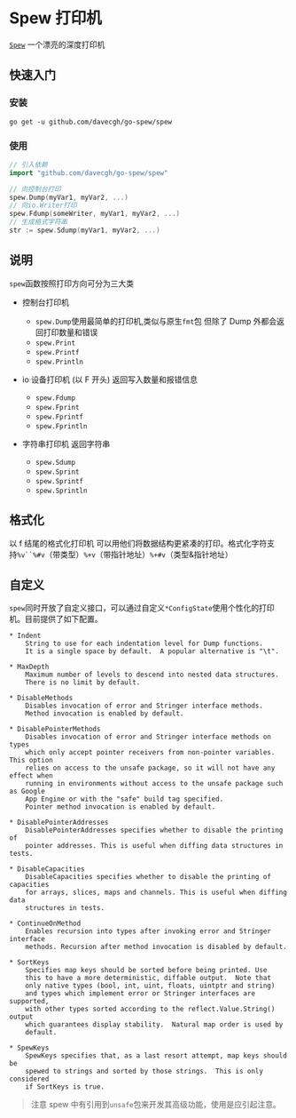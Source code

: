 # Spew 打印机

[`Spew`](https://github.com/davecgh/go-spew) 一个漂亮的深度打印机

## 快速入门

### 安装

```shell
go get -u github.com/davecgh/go-spew/spew
```

### 使用

```go
// 引入依赖
import "github.com/davecgh/go-spew/spew"

// 向控制台打印
spew.Dump(myVar1, myVar2, ...)
// 向io.Writer打印
spew.Fdump(someWriter, myVar1, myVar2, ...)
// 生成格式字符串
str := spew.Sdump(myVar1, myVar2, ...)
```

## 说明

`spew`函数按照打印方向可分为三大类

- 控制台打印机

  - `spew.Dump`使用最简单的打印机,类似与原生`fmt`包 但除了 Dump 外都会返回打印数量和错误
  - `spew.Print`
  - `spew.Printf`
  - `spew.Println`

- io 设备打印机 (以 F 开头) 返回写入数量和报错信息

  - `spew.Fdump`
  - `spew.Fprint`
  - `spew.Fprintf`
  - `spew.Fprintln`

- 字符串打印机 返回字符串
  - `spew.Sdump`
  - `spew.Sprint`
  - `spew.Sprintf`
  - `spew.Sprintln`

## 格式化

以 f 结尾的格式化打印机
可以用他们将数据结构更紧凑的打印。格式化字符支持` %v``%#v `（带类型）`%+v`（带指针地址）`%+#v`（类型&指针地址）

## 自定义

`spew`同时开放了自定义接口，可以通过自定义`*ConfigState`使用个性化的打印机。目前提供了如下配置。

```text
* Indent
	String to use for each indentation level for Dump functions.
	It is a single space by default.  A popular alternative is "\t".

* MaxDepth
	Maximum number of levels to descend into nested data structures.
	There is no limit by default.

* DisableMethods
	Disables invocation of error and Stringer interface methods.
	Method invocation is enabled by default.

* DisablePointerMethods
	Disables invocation of error and Stringer interface methods on types
	which only accept pointer receivers from non-pointer variables.  This option
	relies on access to the unsafe package, so it will not have any effect when
	running in environments without access to the unsafe package such as Google
	App Engine or with the "safe" build tag specified.
	Pointer method invocation is enabled by default.

* DisablePointerAddresses
	DisablePointerAddresses specifies whether to disable the printing of
	pointer addresses. This is useful when diffing data structures in tests.

* DisableCapacities
	DisableCapacities specifies whether to disable the printing of capacities
	for arrays, slices, maps and channels. This is useful when diffing data
	structures in tests.

* ContinueOnMethod
	Enables recursion into types after invoking error and Stringer interface
	methods. Recursion after method invocation is disabled by default.

* SortKeys
	Specifies map keys should be sorted before being printed. Use
	this to have a more deterministic, diffable output.  Note that
	only native types (bool, int, uint, floats, uintptr and string)
	and types which implement error or Stringer interfaces are supported,
	with other types sorted according to the reflect.Value.String() output
	which guarantees display stability.  Natural map order is used by
	default.

* SpewKeys
	SpewKeys specifies that, as a last resort attempt, map keys should be
	spewed to strings and sorted by those strings.  This is only considered
	if SortKeys is true.
```

> 注意
> spew 中有引用到`unsafe`包来开发其高级功能，使用是应引起注意。
